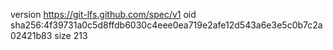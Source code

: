 version https://git-lfs.github.com/spec/v1
oid sha256:4f39731a0c5d8ffdb6030c4eee0ea719e2afe12d543a6e3e5c0b7c2a02421b83
size 213
